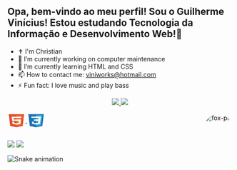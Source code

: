 ## Opa, bem-vindo ao meu perfil! Sou o Guilherme Vinícius! Estou estudando Tecnologia da Informação e Desenvolvimento Web!👋

- ✝ I'm Christian
- 🔭 I’m currently working on computer maintenance
- 🌱 I’m currently learning HTML and CSS
- 📫 How to contact me: viniworks@hotmail.com
- ⚡ Fun fact: I love music and play bass

<div align="center">
  <a href="https://github.com/guiviniciuss">
  <img height="180em" src="https://github-readme-stats.vercel.app/api?username=guiviniciuss&show_icons=true&theme=kacho_ga&include_all_commits=true&count_private=true"/>
  <img height="180em" src="https://github-readme-stats.vercel.app/api/top-langs/?username=guiviniciuss&layout=compact&langs_count=7&theme=kacho_ga"/>
</div>
<div style="display: inline_block"><br>
  <img align="center" alt="gui-HTML" height="30" width="40" src="https://raw.githubusercontent.com/devicons/devicon/master/icons/html5/html5-original.svg">
  <img align="center" alt="gui-CSS" height="30" width="40" src="https://raw.githubusercontent.com/devicons/devicon/master/icons/css3/css3-original.svg">
  <img align="right" alt="fox-pic" height="150" style="border-radius:50px;" src="https://i.gifer.com/OpH4.gif">
  
</div>
  
  ##
  
<div>
  <a href="https://instagram.com/guivinicius__" target="_blank"><img src="https://img.shields.io/badge/-Instagram-%23E4405F?style=for-the-badge&logo=instagram&logoColor=white" target="_blank"></a>
  <a href="https://www.linkedin.com/in/rafaella-ballerini-45875016a" target="_blank"><img src="https://img.shields.io/badge/-LinkedIn-%230077B5?style=for-the-badge&logo=linkedin&logoColor=white" target="_blank"></a>
  
  ![Snake animation](https://github.com/guivinicuss/guiviniciuss/blob/output/github-contribution-grid-snake.svg)
</div>
